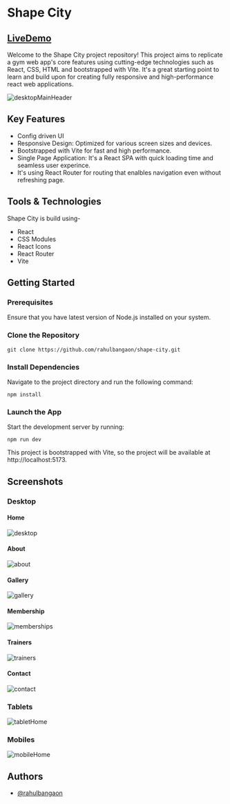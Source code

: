 
# Shape City

## [LiveDemo](https://shapecity.netlify.app)

Welcome to the Shape City project repository! This project aims to replicate a gym web app's core features using cutting-edge technologies such as React, CSS, HTML and bootstrapped with Vite. 
It's a great starting point to learn and build upon for creating fully responsive and high-performance react web applications.

![desktopMainHeader](https://github.com/rahulbangaon/shape-city/assets/59789121/c351d779-3e12-4cfa-9110-89b3204945e2)

 
## Key Features
- Config driven UI
- Responsive Design: Optimized for various screen sizes and devices.
- Bootstrapped with Vite for fast and high performance.
- Single Page Application: It's a React SPA with quick loading time and seamless user experince.
- It's using React Router for routing that enalbles navigation even without refreshing page.



## Tools & Technologies

Shape City is build using-

- React
- CSS Modules
- React Icons
- React Router
- Vite
## Getting Started

### Prerequisites
Ensure that you have latest version of Node.js installed on your system.

### Clone the Repository
```
git clone https://github.com/rahulbangaon/shape-city.git
```

### Install Dependencies
Navigate to the project directory and run the following command:
```
npm install
```

### Launch the App
Start the development server by running:
```
npm run dev
```
This project is bootstrapped with Vite, so the project will be available at http://localhost:5173.

## Screenshots

### Desktop
#### Home
 ![desktop](https://github.com/rahulbangaon/shape-city/assets/59789121/67129060-1d13-4180-b5e1-edfa4013d26a)
#### About
![about](https://github.com/rahulbangaon/shape-city/assets/59789121/11be0c3c-f906-4c19-8b03-d78db8c3cc0f)
 #### Gallery
![gallery](https://github.com/rahulbangaon/shape-city/assets/59789121/631322d3-ac8e-4813-8129-aeccb8268fbe)
#### Membership
![memberships](https://github.com/rahulbangaon/shape-city/assets/59789121/2ed5847d-efe8-4f04-92d7-88fab3787f12)
#### Trainers
![trainers](https://github.com/rahulbangaon/shape-city/assets/59789121/4f9415de-f284-4eec-8df1-8ada7c73cda7)
#### Contact
![contact](https://github.com/rahulbangaon/shape-city/assets/59789121/70ccafa6-2f06-4c1a-b4bf-51d7801f16d8)

### Tablets
![tabletHome](https://github.com/rahulbangaon/shape-city/assets/59789121/bc29a728-2c41-424f-9acf-19172434057b)

### Mobiles
![mobileHome](https://github.com/rahulbangaon/shape-city/assets/59789121/924bb5f9-6727-472e-9ded-68bcb61471e6)

## Authors

- [@rahulbangaon](https://www.github.com/rahulbangaon)


